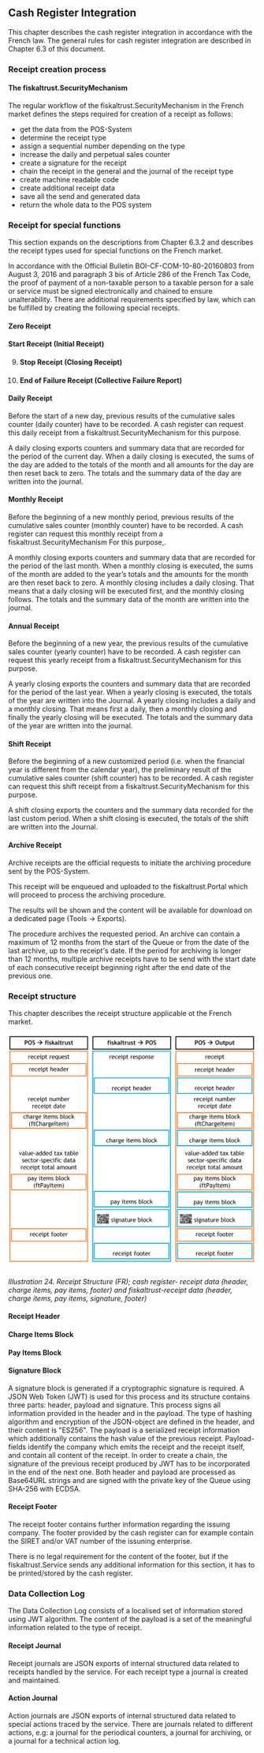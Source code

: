 ## Cash Register Integration

This chapter describes the cash register integration in accordance with the French law. The general rules for cash register integration are described in Chapter <!-- TODO: Chapter reference --> <span class="underline">6.3</span> of this document.

### Receipt creation process

#### The fiskaltrust.SecurityMechanism

The regular workflow of the fiskaltrust.SecurityMechanism in the French market defines the steps required for creation of a receipt as follows:

  - get the data from the POS-System
  - determine the receipt type
  - assign a sequential number depending on the type
  - increase the daily and perpetual sales counter
  - create a signature for the receipt
  - chain the receipt in the general and the journal of the receipt type
  - create machine readable code
  - create additional receipt data
  - save all the send and generated data
  - return the whole data to the POS system

### Receipt for special functions

This section expands on the descriptions from Chapter <!-- TODO: Chapter reference --> <span class="underline">6.3.2</span> and describes the receipt types used for special functions on the French market.

In accordance with the Official Bulletin BOI-CF-COM-10-80-20160803 from August 3, 2016 and paragraph 3 bis of Article 286 of the French Tax Code, the proof of payment of a non-taxable person to a taxable person for a sale or service must be signed electronically and chained to ensure unalterability. There are additional requirements specified by law, which can be fulfilled by creating the following special receipts.

#### Zero Receipt

#### Start Receipt (Initial Receipt)

9.  #### Stop Receipt (Closing Receipt)

10. #### End of Failure Receipt (Collective Failure Report)

#### Daily Receipt

Before the start of a new day, previous results of the cumulative sales counter (daily counter) have to be recorded. A cash register can request this daily receipt from a fiskaltrust.SecurityMechanism for this purpose.

A daily closing exports counters and summary data that are recorded for the period of the current day. When a daily closing is executed, the sums of the day are added to the totals of the month and all amounts for the day are then reset back to zero. The totals and the summary data of the day are written into the journal.

#### Monthly Receipt

Before the beginning of a new monthly period, previous results of the cumulative sales counter (monthly counter) have to be recorded. A cash register can request this monthly receipt from a fiskaltrust.SecurityMechanism For this purpose,.

A monthly closing exports counters and summary data that are recorded for the period of the last month. When a monthly closing is executed, the sums of the month are added to the year’s totals and the amounts for the month are then reset back to zero. A monthly closing includes a daily closing. That means that a daily closing will be executed first, and the monthly closing follows. The totals and the summary data of the month are written into the journal.

#### Annual Receipt

Before the beginning of a new year, the previous results of the cumulative sales counter (yearly counter) have to be recorded. A cash register can request this yearly receipt from a fiskaltrust.SecurityMechanism for this purpose.

A yearly closing exports the counters and summary data that are recorded for the period of the last year. When a yearly closing is executed, the totals of the year are written into the Journal. A yearly closing includes a daily and a monthly closing. That means first a daily, then a monthly closing and finally the yearly closing will be executed. The totals and the summary data of the year are written into the journal.

#### Shift Receipt

Before the beginning of a new customized period (i.e. when the financial year is different from the calendar year), the preliminary result of the cumulative sales counter (shift counter) has to be recorded. A cash register can request this shift receipt from a fiskaltrust.SecurityMechanism for this purpose.

A shift closing exports the counters and the summary data recorded for the last custom period. When a shift closing is executed, the totals of the shift are written into the Journal.

#### Archive Receipt

Archive receipts are the official requests to initiate the archiving procedure sent by the POS-System.

This receipt will be enqueued and uploaded to the fiskaltrust.Portal which will proceed to process the archiving procedure.

The results will be shown and the content will be available for download on a dedicated page (Tools -\> Exports).

The procedure archives the requested period. An archive can contain a maximum of 12 months from the start of the Queue or from the date of the last archive, up to the receipt's date. If the period for archiving is longer than 12 months, multiple archive receipts have to be send with the start date of each consecutive receipt beginning right after the end date of the previous one.

### Receipt structure

This chapter describes the receipt structure applicable ot the French market.

![](./images/24.png)

<span id="_Toc527986824" class="anchor"></span>*Illustration* *24. Receipt Structure (FR); cash register- receipt data (header, charge items, pay items, footer) and fiskaltrust-receipt data (header, charge items, pay items, signature, footer)*

#### Receipt Header

#### Charge Items Block

#### Pay Items Block

#### Signature Block

A signature block is generated if a cryptographic signature is required. A JSON Web Token (JWT) is used for this process and its structure contains three parts: header, payload and signature. This process signs all information provided in the header and in the payload. The type of hashing algorithm and encryption of the JSON-object are defined in the header, and their content is "ES256". The payload is a serialized receipt information which additionally contains the hash value of the previous receipt. Payload-fields identify the company which emits the receipt and the receipt itself, and contain all content of the receipt. In order to create a chain, the signature of the previous receipt produced by JWT has to be incorporated in the end of the next one. Both header and payload are processed as Base64URL strings and are signed with the private key of the Queue using SHA-256 with ECDSA.

#### Receipt Footer

The receipt footer contains further information regarding the issuing company. The footer provided by the cash register can for example contain the SIRET and/or VAT number of the issuning enterprise.

There is no legal requirement for the content of the footer, but if the fiskaltrust.Service sends any additional information for this section, it has to be printed/stored by the cash register.

### Data Collection Log

The Data Collection Log consists of a localised set of information stored using JWT algorithm. The content of the payload is a set of the meaningful information related to the type of receipt.

#### Receipt Journal

Receipt journals are JSON exports of internal structured data related to receipts handled by the service. For each receipt type a journal is created and maintained.

#### Action Journal

Action journals are JSON exports of internal structured data related to special actions traced by the service. There are journals related to different actions, e.g: a journal for the periodical counters, a journal for archiving, or a journal for a technical action log.
